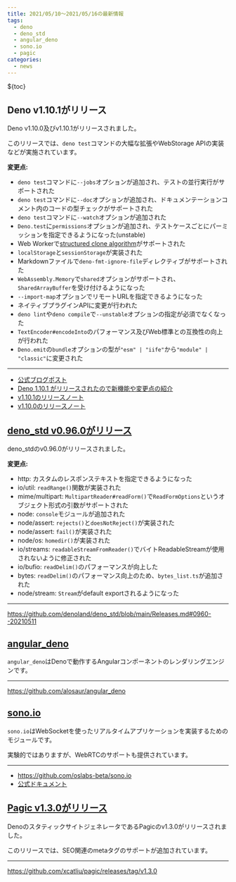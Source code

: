 ```yaml
---
title: 2021/05/10〜2021/05/16の最新情報
tags:
  - deno
  - deno_std
  - angular_deno
  - sono.io
  - pagic
categories:
  - news
---
```


${toc}

## Deno v1.10.1がリリース

Deno v1.10.0及びv1.10.1がリリースされました。

このリリースでは、`deno test`コマンドの大幅な拡張やWebStorage APIの実装などが実施されています。

**変更点:**

* `deno test`コマンドに`--jobs`オプションが追加され、テストの並行実行がサポートされた
* `deno test`コマンドに`--doc`オプションが追加され、ドキュメンテーションコメント内のコードの型チェックがサポートされた
* `deno test`コマンドに`--watch`オプションが追加された
* `Deno.test`に`permissions`オプションが追加され、テストケースごとにパーミッションを指定できるようになった(unstable)
* Web Workerで[structured clone algorithm](https://developer.mozilla.org/en-US/docs/Web/API/Web_Workers_API/Structured_clone_algorithm)がサポートされた
* `localStorage`と`sessionStorage`が実装された
* Markdownファイルで`deno-fmt-ignore-file`ディレクティブがサポートされた
* `WebAssembly.Memory`で`shared`オプションがサポートされ、`SharedArrayBuffer`を受け付けるようになった
* `--import-map`オプションでリモートURLを指定できるようになった
* ネイティブプラグインAPIに変更が行われた
* `deno lint`や`deno compile`で`--unstable`オプションの指定が必須でなくなった
* `TextEncoder#encodeInto`のパフォーマンス及びWeb標準との互換性の向上が行われた
* `Deno.emit`の`bundle`オプションの型が`"esm" | "iife"`から`"module" | "classic"`に変更された

---

* [公式ブログポスト](https://deno.com/blog/v1.10)
* [Deno 1.10.1 がリリースされたので新機能や変更点の紹介](https://zenn.dev/magurotuna/articles/deno-release-note-1-10-1)
* [v1.10.1のリリースノート](https://github.com/denoland/deno/releases/tag/v1.10.1)
* [v1.10.0のリリースノート](https://github.com/denoland/deno/releases/tag/v1.10.0)

## [deno_std v0.96.0がリリース](https://github.com/denoland/deno_std/blob/main/Releases.md#0960--20210511)

deno_stdのv0.96.0がリリースされました。

**変更点:**

* http: カスタムのレスポンステキストを指定できるようになった
* io/util: `readRange()`関数が実装された
* mime/multipart: `MultipartReader#readForm()`で`ReadFormOptions`というオブジェクト形式の引数がサポートされた
* node: `console`モジュールが追加された
* node/assert: `rejects()`と`doesNotReject()`が実装された
* node/assert: `fail()`が実装された
* node/os: `homedir()`が実装された
* io/streams: `readableStreamFromReader()`でバイトReadableStreamが使用されないように修正された
* io/bufio: `readDelim()`のパフォーマンスが向上した
* bytes: `readDelim()`のパフォーマンス向上のため、`bytes_list.ts`が追加された
* node/stream: `Stream`がdefault exportされるようになった

---

https://github.com/denoland/deno_std/blob/main/Releases.md#0960--20210511

## [angular_deno](https://github.com/alosaur/angular_deno)

`angular_deno`はDenoで動作するAngularコンポーネントのレンダリングエンジンです。

---

https://github.com/alosaur/angular_deno

## [sono.io](https://github.com/oslabs-beta/sono.io)

`sono.io`はWebSocketを使ったリアルタイムアプリケーションを実装するためのモジュールです。

実験的ではありますが、WebRTCのサポートも提供されています。

---

* https://github.com/oslabs-beta/sono.io
* [公式ドキュメント](https://sono.land/)

## [Pagic v1.3.0がリリース](https://github.com/xcatliu/pagic/releases/tag/v1.3.0)

DenoのスタティックサイトジェネレータであるPagicのv1.3.0がリリースされました。

このリリースでは、SEO関連のmetaタグのサポートが追加されています。

---

https://github.com/xcatliu/pagic/releases/tag/v1.3.0
